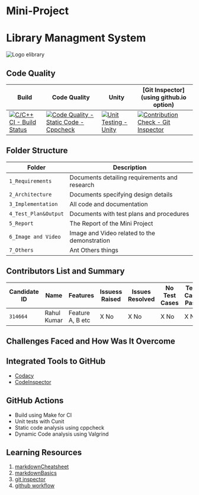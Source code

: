 # Mini-Project

# Library Managment System
![Logo elibrary](https://github.com/rahulcusat/Mini-Project/blob/main/6_Image%20and%20Video/elibrary.png)

## Code Quality
 Build | Code Quality | Unity | [Git Inspector](using github.io option)
 ------|--------------|-------|-------------------------------------------
[![C/C++ CI - Build Status](https://github.com/rahulcusat/Mini-Project/actions/workflows/c_cpp.yml/badge.svg)](https://github.com/rahulcusat/Mini-Project/actions/workflows/c_cpp.yml) | [![Code Quality - Static Code - Cppcheck](https://github.com/rahulcusat/Mini-Project/actions/workflows/cppcheck.yml/badge.svg)](https://github.com/rahulcusat/Mini-Project/actions/workflows/cppcheck.yml) | [![Unit Testing - Unity](https://github.com/rahulcusat/Mini-Project/actions/workflows/unity.yml/badge.svg)](https://github.com/rahulcusat/Mini-Project/actions/workflows/unity.yml) |[![Contribution Check - Git Inspector](https://github.com/rahulcusat/Mini-Project/actions/workflows/gitinspector.yml/badge.svg)](https://github.com/rahulcusat/Mini-Project/actions/workflows/gitinspector.yml) 


## Folder Structure
Folder               | Description
---------------------| -----------------------------------------
`1_Requirements`     | Documents detailing requirements and research
`2_Architecture`     | Documents specifying design details
`3_Implementation`   | All code and documentation
`4_Test_Plan&Output` | Documents with test plans and procedures
`5_Report`           | The Report of the Mini Project
`6_Image and Video`  | Image and Video related to the demonstration
`7_Others`           | Ant Others things


## Contributors List and Summary

Candidate ID |    Name    |    Features       | Issuess Raised |Issues Resolved|No Test Cases|Test Case Pass
-------------|------------|-------------------|----------------|---------------|-------------|--------------
  `314664`   | Rahul Kumar| Feature A, B etc  |    X No        | X No          |X No         |X No     

## Challenges Faced and How Was It Overcome

## Integrated Tools to GitHub
*  [Codacy](https://www.codacy.com/)
*  [CodeInspector](https://frontend.code-inspector.com/home)

## GitHub Actions
* Build using Make for CI
* Unit tests with Cunit
* Static code analysis using cppcheck
* Dynamic Code analysis using Valgrind

## Learning Resources
1. [markdownCheatsheet](https://github.com/adam-p/markdown-here/wiki/Markdown-Cheatsheet)
2. [markdownBasics](https://guides.github.com/features/mastering-markdown/)
3. [git inspector](https://github.com/ejwa/gitinspector.git)
4. [github workflow](https://docs.github.com/en/actions/learn-github-action)

